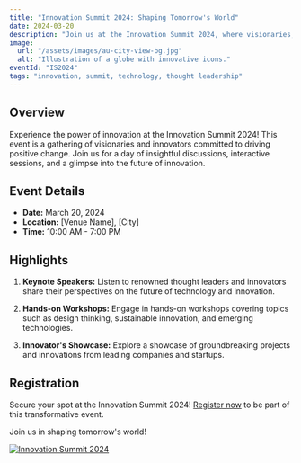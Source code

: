 ```yaml
---
title: "Innovation Summit 2024: Shaping Tomorrow's World"
date: 2024-03-20
description: "Join us at the Innovation Summit 2024, where visionaries, thought leaders, and innovators converge to explore groundbreaking ideas. Uncover the latest trends, attend hands-on workshops, and be part of the transformative discussions shaping tomorrow's world."
image:
  url: "/assets/images/au-city-view-bg.jpg"
  alt: "Illustration of a globe with innovative icons."
eventId: "IS2024"
tags: "innovation, summit, technology, thought leadership"
---
```


## Overview

Experience the power of innovation at the Innovation Summit 2024! This event is a gathering of visionaries and innovators committed to driving positive change. Join us for a day of insightful discussions, interactive sessions, and a glimpse into the future of innovation.

## Event Details

- **Date:** March 20, 2024
- **Location:** [Venue Name], [City]
- **Time:** 10:00 AM - 7:00 PM

## Highlights

1. **Keynote Speakers:** Listen to renowned thought leaders and innovators share their perspectives on the future of technology and innovation.

2. **Hands-on Workshops:** Engage in hands-on workshops covering topics such as design thinking, sustainable innovation, and emerging technologies.

3. **Innovator's Showcase:** Explore a showcase of groundbreaking projects and innovations from leading companies and startups.

## Registration

Secure your spot at the Innovation Summit 2024! [Register now](#) to be part of this transformative event.

Join us in shaping tomorrow's world!

[![Innovation Summit 2024](/assets/images/student-course.jpg)](#)

